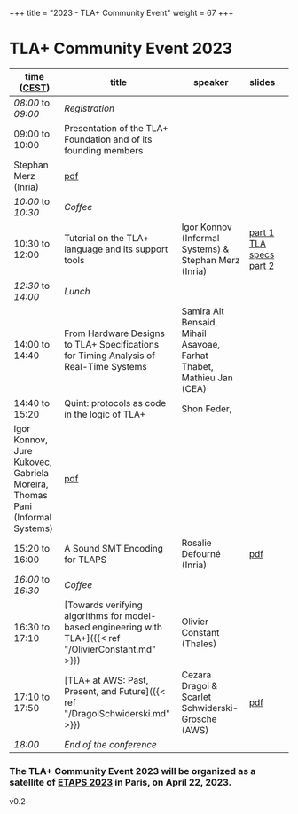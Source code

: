 +++
title = "2023 - TLA+ Community Event"
weight = 67
+++

# TLA+ Community Event 2023


time ([CEST](https://www.timeanddate.com/time/zone/france/paris))  | title  | speaker | slides | | 
------|--------|---------|--------|------------
_08:00_ to _09:00_| *Registration* |
09:00 to 10:00 | Presentation of the TLA+ Foundation and of its founding members
| Stephan Merz (Inria) | [pdf]("/2023/announcement.pdf")  | |
_10:00_ to _10:30_|	*Coffee* |
10:30 to 12:00 | Tutorial on the TLA+ language and its support tools | Igor Konnov (Informal Systems) & Stephan Merz (Inria) | [part 1]("/2023/tutorial-merz.pdf") [TLA specs]("/2023/tutorial-merz-specs.zip") [part 2]("/2023/tutorial-konnov.pdf") | |
_12:30_ to _14:00_|	*Lunch* |
14:00 to 14:40 | From Hardware Designs to TLA+ Specifications for Timing Analysis of Real-Time Systems | Samira Ait Bensaid, Mihail Asavoae, Farhat Thabet, Mathieu Jan (CEA) | | |
14:40 to 15:20 | Quint: protocols as code in the logic of TLA+ | Shon Feder,
Igor Konnov, Jure Kukovec, Gabriela Moreira, Thomas Pani (Informal Systems) | [pdf]("/2023/Konnov.pdf") | |
15:20 to 16:00 | A Sound SMT Encoding for TLAPS | Rosalie Defourné (Inria) | [pdf]("/2023/Defourne.pdf") | |
_16:00_ to _16:30_|	*Coffee* |
16:30 to 17:10 | [Towards verifying algorithms for model-based engineering with TLA+]({{< ref "/OlivierConstant.md" >}}) | Olivier Constant (Thales) | | |
17:10 to 17:50 | [TLA+ at AWS: Past, Present, and Future]({{< ref "/DragoiSchwiderski.md" >}}) | Cezara Dragoi & Scarlet Schwiderski-Grosche (AWS) | [pdf]("/2023/DragoiSchwiderski.pdf") | |
_18:00_ | *End of the conference* |



### The TLA+ Community Event 2023 will be organized as a satellite of [ETAPS 2023](https://etaps.org/) in Paris, on April 22, 2023.

v0.2
